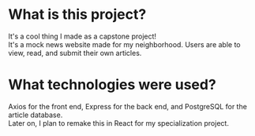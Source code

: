 <h1>What is this project?</h1>
<p>
It's a cool thing I made as a capstone project!<br>
It's a mock news website made for my neighborhood. Users are able to view, read, and submit their own articles.
</p>

<h1>What technologies were used?</h1>
<p>Axios for the front end, Express for the back end, and PostgreSQL for the article database.<br> 
Later on, I plan to remake this in React for my specialization project.
</p>
